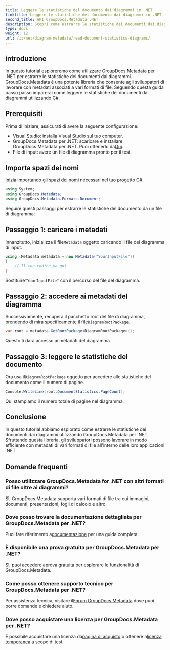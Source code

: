 ```yaml
---
title: Leggere le statistiche del documento dai diagrammi in .NET
linktitle: Leggere le statistiche del documento dai diagrammi in .NET
second_title: API GroupDocs.Metadata .NET
description: Scopri come estrarre le statistiche dei documenti dai diagrammi in .NET utilizzando GroupDocs.Metadata, una potente libreria per la manipolazione dei metadati.
type: docs
weight: 12
url: /it/net/diagram-metadata/read-document-statistics-diagrams/
---
```

## introduzione
In questo tutorial esploreremo come utilizzare GroupDocs.Metadata per .NET per estrarre le statistiche dei documenti dai diagrammi. GroupDocs.Metadata è una potente libreria che consente agli sviluppatori di lavorare con metadati associati a vari formati di file. Seguendo questa guida passo passo imparerai come leggere le statistiche dei documenti dai diagrammi utilizzando C#.
## Prerequisiti
Prima di iniziare, assicurati di avere la seguente configurazione:
- Visual Studio: installa Visual Studio sul tuo computer.
-  GroupDocs.Metadata per .NET: scaricare e installare GroupDocs.Metadata per .NET. Puoi ottenerlo da[Qui](https://releases.groupdocs.com/metadata/net/).
- File di input: avere un file di diagramma pronto per il test.

## Importa spazi dei nomi
Inizia importando gli spazi dei nomi necessari nel tuo progetto C#.
```csharp
using System;
using GroupDocs.Metadata;
using GroupDocs.Metadata.Formats.Document;
```

Seguire questi passaggi per estrarre le statistiche del documento da un file di diagramma:
## Passaggio 1: caricare i metadati
 Innanzitutto, inizializza il file`Metadata` oggetto caricando il file del diagramma di input.
```csharp
using (Metadata metadata = new Metadata("YourInputFile"))
{
    // Il tuo codice va qui
}
```
 Sostituire`"YourInputFile"` con il percorso del file del diagramma.
## Passaggio 2: accedere ai metadati del diagramma
 Successivamente, recupera il pacchetto root del file di diagramma, prendendo di mira specificamente il file`DiagramRootPackage`.
```csharp
var root = metadata.GetRootPackage<DiagramRootPackage>();
```
Questo ti darà accesso ai metadati del diagramma.
## Passaggio 3: leggere le statistiche del documento
 Ora usa il`DiagramRootPackage` oggetto per accedere alle statistiche del documento come il numero di pagine.
```csharp
Console.WriteLine(root.DocumentStatistics.PageCount);
```
Qui stampiamo il numero totale di pagine nel diagramma.

## Conclusione
In questo tutorial abbiamo esplorato come estrarre le statistiche dei documenti dai diagrammi utilizzando GroupDocs.Metadata per .NET. Sfruttando questa libreria, gli sviluppatori possono lavorare in modo efficiente con metadati di vari formati di file all'interno delle loro applicazioni .NET.

## Domande frequenti
### Posso utilizzare GroupDocs.Metadata for .NET con altri formati di file oltre ai diagrammi?
Sì, GroupDocs.Metadata supporta vari formati di file tra cui immagini, documenti, presentazioni, fogli di calcolo e altro.
### Dove posso trovare la documentazione dettagliata per GroupDocs.Metadata per .NET?
 Puoi fare riferimento a[documentazione](https://reference.groupdocs.com/metadata/net/) per una guida completa.
### È disponibile una prova gratuita per GroupDocs.Metadata per .NET?
 Sì, puoi accedere a[prova gratuita](https://releases.groupdocs.com/) per esplorare le funzionalità di GroupDocs.Metadata.
### Come posso ottenere supporto tecnico per GroupDocs.Metadata per .NET?
 Per assistenza tecnica, visitare il[Forum GroupDocs.Metadata](https://forum.groupdocs.com/c/metadata/14) dove puoi porre domande e chiedere aiuto.
### Dove posso acquistare una licenza per GroupDocs.Metadata per .NET?
 È possibile acquistare una licenza da[pagina di acquisto](https://purchase.groupdocs.com/buy) o ottenere a[licenza temporanea](https://purchase.groupdocs.com/temporary-license/) a scopo di test.